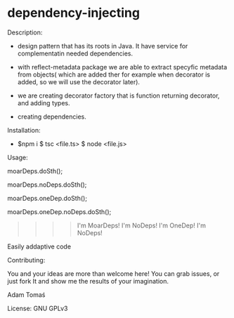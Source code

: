 # dependency-injecting

Description:

- design pattern that has its roots in Java. It have service for complementatin needed dependencies.


- with reflect-metadata package we are able to extract specyfic metadata from objects( which are added ther for example when decorator is added, so we will use the decorator later).
- we are creating decorator factory that is function returning decorator, and adding types.
- creating dependencies.

Installation:

- $npm i $ tsc <file.ts> $ node <file.js>

Usage:

moarDeps.doSth();

moarDeps.noDeps.doSth();

moarDeps.oneDep.doSth();

moarDeps.oneDep.noDeps.doSth();


>>>> I'm MoarDeps!
I'm NoDeps!
I'm OneDep!
I'm NoDeps!

Easily addaptive code

Contributing:

You and your ideas are more than welcome here! You can grab issues, or just fork It and show me the results of your imagination.

Adam Tomaś

License: GNU GPLv3
